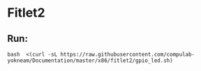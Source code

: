 # Fitlet2

## Run:
```
bash  <(curl -sL https://raw.githubusercontent.com/compulab-yokneam/Documentation/master/x86/fitlet2/gpio_led.sh)
```
